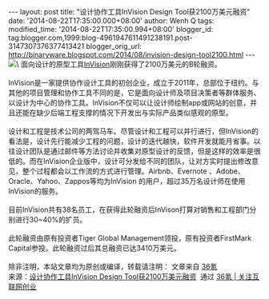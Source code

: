 --- layout: post title: "设计协作工具InVision Design
Tool获2100万美元融资" date: '2014-08-22T17:35:00.000+08:00' author: Wenh
Q tags: modified\_time: '2014-08-22T17:35:00.994+08:00' blogger\_id:
tag:blogger.com,1999:blog-4961947611491238191.post-3147307376377413421
blogger\_orig\_url:
http://binaryware.blogspot.com/2014/08/invision-design-tool2100.html ---
![](https://images-blogger-opensocial.googleusercontent.com/gadgets/proxy?url=http%3A%2F%2Fa.36krcnd.com%2Fphoto%2F2014%2F39a6ba3a1fcb4bbf9855fc3a65f9be0f.jpg&container=blogger&gadget=a&rewriteMime=image%2F*)\
面向设计的原型工具[InVision](http://www.invisionapp.com/)刚刚获得了2100万美元的B轮融资。\
\
InVision是一家提供协作设计工具的初创企业，成立于2011年，总部位于纽约。与其他的项目管理和协作工具不同的是，它是面向设计师及项目决策者等群体服务、以设计为中心的协作工具。InVision不仅可以让设计师绘制app或网站的创意，并且还能在缺少后端工程支撑的情况下开发出与实际产品类似感观的原型。\
\
设计和工程是技术公司的两驾马车。尽管设计和工程可以并行进行，但InVision的看法是，设计先行能减少工程的问题，设计的迭代越快，软件开发就能月省事。以往设计团队是通过邮件等方法讨论并收集对原型设计的反馈，但是这样的效率是很低的。而在InVision企业版中，设计可分发给不同的团队，让对方实时提出修改意见，整个过程都会以工作流的方式进行管理。Airbnb、Evernote
、Adobe、Oracle、Yahoo、Zappos等均为InVision
的用户，超过35万名设计师在使用InVision的服务。\
\
目前InVision共有38名员工，在获得此轮融资后InVison打算对销售和工程部门分别进行30\~40%的扩员。\
\
此轮融资由原有投资者Tiger Global Management领投，原有投资者FirstMark
Capital参投。此轮融资过后其总融资已达3410万美元。\
\
除非注明，本站文章均为原创或编译，转载请注明： 文章来自
[36氪](http://www.36kr.com/)
\
来源：[设计协作工具InVision Design
Tool获2100万美元融资](http://www.36kr.com/p/214380.html)  通过 [36氪 |
关注互联网创业](http://www.36kr.com/)

